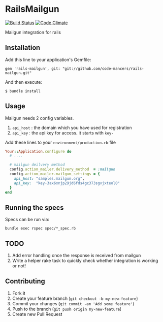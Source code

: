 # RailsMailgun
[![Build Status](https://travis-ci.org/code-mancers/rails-mailgun.png?branch=master)](https://travis-ci.org/code-mancers/rails-mailgun)
[![Code Climate](https://codeclimate.com/github/code-mancers/rails-mailgun.png)](https://codeclimate.com/github/code-mancers/rails-mailgun)

Mailgun integration for rails


## Installation
Add this line to your application's Gemfile:

    gem 'rails-mailgun', git: "git://github.com/code-mancers/rails-mailgun.git"

And then execute:

    $ bundle install

## Usage
Mailgun needs 2 config variables.

1. `api_host` : the domain which you have used for registration
2. `api_key`  : the api key for access. it starts with `key-`

Add these lines to your `environment/production.rb` file

```ruby
Your::Application.configure do
  # ....

  # mailgun deilvery method
  config.action_mailer.delivery_method  = :mailgun
  config.action_mailer.mailgun_settings = {
    api_host: "samples.mailgun.org",
    api_key:  "key-3ax6xnjp29jd6fds4gc373sgvjxteol0"
  }
end
```

## Running the specs
Specs can be run via:

    bundle exec rspec spec/*_spec.rb

## TODO
1. Add error handling once the response is received from mailgun
2. Write a helper rake task to quickly check whether integration is working or not!

## Contributing

1. Fork it
2. Create your feature branch (`git checkout -b my-new-feature`)
3. Commit your changes (`git commit -am 'Add some feature'`)
4. Push to the branch (`git push origin my-new-feature`)
5. Create new Pull Request
